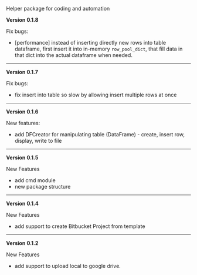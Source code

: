 Helper package for coding and automation



**Version 0.1.8**

Fix bugs:

+ [performance] instead of inserting directly new rows into table dataframe, first insert it into in-memory `row_pool_dict`, that fill data in that dict into the actual dataframe when needed.

---



**Version 0.1.7**

Fix bugs:

+ fix insert into table so slow by allowing insert multiple rows at once

---

**Version 0.1.6**

New features:

* add DFCreator for manipulating table (DataFrame) - create, insert row, display, write to file

---

**Version 0.1.5**

New Features

- add cmd module
- new package structure

---

**Version 0.1.4**

New Features

- add support to create Bitbucket Project from template

---

**Version 0.1.2**

New Features

- add support to upload local to google drive.
